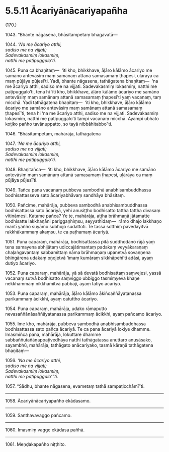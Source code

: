 # 5.5.11 Ācariyānācariyapañha

(170.)

1043\. “Bhante nāgasena, bhāsitampetaṃ bhagavatā—

1044\. _‘Na me ācariyo atthi,_  
_sadiso me na vijjati;_  
_Sadevakasmiṃ lokasmiṃ,_  
_natthi me paṭipuggalo’ti._  

1045\. Puna ca bhaṇitaṃ—  ‘iti kho, bhikkhave, āḷāro kālāmo ācariyo me samāno antevāsiṃ maṃ samānaṃ attanā samasamaṃ ṭhapesi, uḷārāya ca maṃ pūjāya pūjesī’ti. Yadi, bhante nāgasena, tathāgatena bhaṇitaṃ—  ‘na me ācariyo atthi, sadiso me na vijjati. Sadevakasmiṃ lokasmiṃ, natthi me paṭipuggalo’ti, tena hi ‘iti kho, bhikkhave, āḷāro kālāmo ācariyo me samāno antevāsiṃ maṃ samānaṃ attanā samasamaṃ ṭhapesī’ti yaṃ vacanaṃ, taṃ micchā. Yadi tathāgatena bhaṇitaṃ—  ‘iti kho, bhikkhave, āḷāro kālāmo ācariyo me samāno antevāsiṃ maṃ samānaṃ attanā samasamaṃ ṭhapesī’ti, tena hi ‘na me ācariyo atthi, sadiso me na vijjati. Sadevakasmiṃ lokasmiṃ, natthi me paṭipuggalo’ti tampi vacanaṃ micchā. Ayampi ubhato koṭiko pañho tavānuppatto, so tayā nibbāhitabbo”ti.

1046\. “Bhāsitampetaṃ, mahārāja, tathāgatena

1047\. _‘Na me ācariyo atthi,_  
_sadiso me na vijjati;_  
_Sadevakasmiṃ lokasmiṃ,_  
_natthi me paṭipuggalo’ti._  

1048\. Bhaṇitañca—  ‘iti kho, bhikkhave, āḷāro kālāmo ācariyo me samāno antevāsiṃ maṃ samānaṃ attanā samasamaṃ ṭhapesi, uḷārāya ca maṃ pūjāya pūjesī’ti.

1049\. Tañca pana vacanaṃ pubbeva sambodhā anabhisambuddhassa bodhisattasseva sato ācariyabhāvaṃ sandhāya bhāsitaṃ.

1050\. Pañcime, mahārāja, pubbeva sambodhā anabhisambuddhassa bodhisattassa sato ācariyā, yehi anusiṭṭho bodhisatto tattha tattha divasaṃ vītināmesi. Katame pañca? Ye te, mahārāja, aṭṭha brāhmaṇā jātamatte bodhisatte lakkhaṇāni pariggaṇhiṃsu, seyyathidaṃ—  rāmo dhajo lakkhaṇo mantī yañño suyāmo subhojo sudattoti. Te tassa sotthiṃ pavedayitvā rakkhākammaṃ akaṃsu, te ca paṭhamaṃ ācariyā.

1051\. Puna caparaṃ, mahārāja, bodhisattassa pitā suddhodano rājā yaṃ tena samayena abhijātaṃ udiccajātimantaṃ padakaṃ veyyākaraṇaṃ chaḷaṅgavantaṃ sabbamittaṃ nāma brāhmaṇaṃ upanetvā sovaṇṇena bhiṅgārena udakaṃ oṇojetvā ‘imaṃ kumāraṃ sikkhāpehī’ti adāsi, ayaṃ dutiyo ācariyo.

1052\. Puna caparaṃ, mahārāja, yā sā devatā bodhisattaṃ saṃvejesi, yassā vacanaṃ sutvā bodhisatto saṃviggo ubbiggo tasmiṃyeva khaṇe nekkhammaṃ nikkhamitvā pabbaji, ayaṃ tatiyo ācariyo.

1053\. Puna caparaṃ, mahārāja, āḷāro kālāmo ākiñcaññāyatanassa parikammaṃ ācikkhi, ayaṃ catuttho ācariyo.

1054\. Puna caparaṃ, mahārāja, udako rāmaputto nevasaññānāsaññāyatanassa parikammaṃ ācikkhi, ayaṃ pañcamo ācariyo.

1055\. Ime kho, mahārāja, pubbeva sambodhā anabhisambuddhassa bodhisattassa sato pañca ācariyā. Te ca pana ācariyā lokiye dhamme. Imasmiñca pana, mahārāja, lokuttare dhamme sabbaññutañāṇappaṭivedhāya natthi tathāgatassa anuttaro anusāsako, sayambhū, mahārāja, tathāgato anācariyako, tasmā kāraṇā tathāgatena bhaṇitaṃ—

1056\. _‘Na me ācariyo atthi,_  
_sadiso me na vijjati;_  
_Sadevakasmiṃ lokasmiṃ,_  
_natthi me paṭipuggalo’”ti._  

1057\. “Sādhu, bhante nāgasena, evametaṃ tathā sampaṭicchāmī”ti.

---

1058\. Ācariyānācariyapañho ekādasamo.

---

1059\. Santhavavaggo pañcamo.

---

1060\. Imasmiṃ vagge ekādasa pañhā.

---

1061\. Meṇḍakapañho niṭṭhito.
